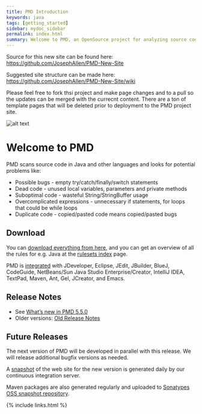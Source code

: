 ```yaml
---
title: PMD Introduction
keywords: java
tags: [getting_started]
sidebar: mydoc_sidebar
permalink: index.html
summary: Welcome to PMD, an OpenSource project for analyzing source code.
---
```


Source for this new site can be found here: https://github.com/JosephAllen/PMD-New-Site

Suggested site structure can be made here: https://github.com/JosephAllen/PMD-New-Site/wiki

Please feel free to fork thsi project and make page changes and to a pull so the updates can be merged with the currecnt content. There are a ton of template pages that will be deleted prior to deployment to the PMD project site.

![alt text](https://github.com/JosephAllen/PMD-New-Site/raw/master/images/logo/Source-Code-Analyzer-Logo-PMD.png)

# Welcome to PMD

PMD scans source code in Java and other languages and looks for potential problems like:

*   Possible bugs - empty try/catch/finally/switch statements
*   Dead code - unused local variables, parameters and private methods
*   Suboptimal code - wasteful String/StringBuffer usage
*   Overcomplicated expressions - unnecessary if statements, for loops that could be while loops
*   Duplicate code - copied/pasted code means copied/pasted bugs

## Download

You can [download everything from here](https://sourceforge.net/projects/pmd/files/5.5.0/), and you can get an overview of all the rules for e.g. Java at the [rulesets index](pmd-java/rules/index.html) page.

PMD is [integrated](usage/integrations.html) with JDeveloper, Eclipse, JEdit, JBuilder, BlueJ, CodeGuide, NetBeans/Sun Java Studio Enterprise/Creator, IntelliJ IDEA, TextPad, Maven, Ant, Gel, JCreator, and Emacs.

## Release Notes

*   See [What’s new in PMD 5.5.0](2016-06-25-release-notes-5-5-0.html)
*   Older versions: [Old Release Notes](tag_release_notes.html)

## Future Releases

The next version of PMD will be developed in parallel with this release. We will release additional bugfix versions as needed.

A [snapshot](http://pmd.sourceforge.net/snapshot) of the web site for the new version is generated daily by our continuous integration server.

Maven packages are also generated regularly and uploaded to [Sonatypes OSS snapshot repository](https://oss.sonatype.org/content/repositories/snapshots/net/sourceforge/pmd/pmd/).

{% include links.html %}
